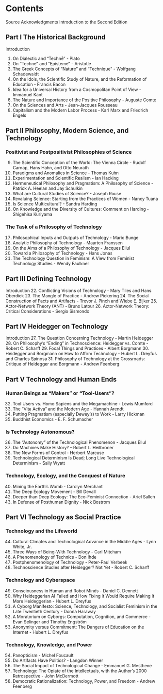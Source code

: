 # Contents

Source Acknowledgments
Introduction to the Second Edition

## Part I The Historical Background
Introduction
1. On Dialectic and “Technē” - Plato
2. On “Technē” and “Epistēmē” - Aristotle
3. The Greek Concepts of “Nature” and “Technique” - Wolfgang Schadewaldt
4. On the Idols, the Scientific Study of Nature, and the Reformation of Education - Francis Bacon
5. Idea for a Universal History from a Cosmopolitan Point of View - Immanuel Kant
6. The Nature and Importance of the Positive Philosophy - Auguste Comte
7. On the Sciences and Arts - Jean-Jacques Rousseau
8. Capitalism and the Modern Labor Process - Karl Marx and Friedrich Engels

## Part II Philosophy, Modern Science, and Technology
### Positivist and Postpositivist Philosophies of Science
9. The Scientific Conception of the World: The Vienna Circle - Rudolf Carnap, Hans Hahn, and Otto Neurath
10. Paradigms and Anomalies in Science - Thomas Kuhn
11. Experimentation and Scientific Realism - Ian Hacking
12. Hermeneutical Philosophy and Pragmatism: A Philosophy of Science - Patrick A. Heelan and Jay Schulkin
13. What are Cultural Studies of Science? - Joseph Rouse
14. Revaluing Science: Starting from the Practices of Women - Nancy Tuana
15. Is Science Multicultural? - Sandra Harding
16. On Knowledge and the Diversity of Cultures: Comment on Harding - Shigehisa Kuriyama

### The Task of a Philosophy of Technology
17. Philosophical Inputs and Outputs of Technology - Mario Bunge
18. Analytic Philosophy of Technology - Maarten Franssen
19. On the Aims of a Philosophy of Technology - Jacques Ellul
20. Toward a Philosophy of Technology - Hans Jonas
21. The Technology Question in Feminism: A View from Feminist Technology Studies - Wendy Faulkner

## Part III Defining Technology
Introduction
22. Conflicting Visions of Technology - Mary Tiles and Hans Oberdiek
23. The Mangle of Practice - Andrew Pickering
24. The Social Construction of Facts and Artifacts - Trevor J. Pinch and Wiebe E. Bijker
25. Actor-Network Theory (ANT) - Bruno Latour
26. Actor-Network Theory: Critical Considerations - Sergio Sismondo

## Part IV Heidegger on Technology
Introduction
27. The Question Concerning Technology - Martin Heidegger
28. On Philosophy’s “Ending” in Technoscience: Heidegger vs. Comte - Robert C. Scharff
29. Focal Things and Practices - Albert Borgmann
30. Heidegger and Borgmann on How to Affirm Technology - Hubert L. Dreyfus and Charles Spinosa
31. Philosophy of Technology at the Crossroads: Critique of Heidegger and Borgmann - Andrew Feenberg

## Part V Technology and Human Ends
### Human Beings as “Makers” or “Tool-Users”?
32. Tool Users vs. Homo Sapiens and the Megamachine - Lewis Mumford
33. The “Vita Activa” and the Modern Age - Hannah Arendt
34. Putting Pragmatism (especially Dewey’s) to Work - Larry Hickman
35. Buddhist Economics - E. F. Schumacher

### Is Technology Autonomous?
36. The “Autonomy” of the Technological Phenomenon - Jacques Ellul
37. Do Machines Make History? - Robert L. Heilbroner
38. The New Forms of Control - Herbert Marcuse
39. Technological Determinism Is Dead; Long Live Technological Determinism - Sally Wyatt

### Technology, Ecology, and the Conquest of Nature
40. Mining the Earth’s Womb - Carolyn Merchant
41. The Deep Ecology Movement - Bill Devall
42. Deeper than Deep Ecology: The Eco-Feminist Connection - Ariel Salleh
43. In Defense of Posthuman Dignity - Nick Bostrom

## Part VI Technology as Social Practice
### Technology and the Lifeworld
44. Cultural Climates and Technological Advance in the Middle Ages - Lynn White, Jr.
45. Three Ways of Being-With Technology - Carl Mitcham
46. A Phenomenology of Technics - Don Ihde
47. Postphenomenology of Technology - Peter-Paul Verbeek
48. Technoscience Studies after Heidegger? Not Yet - Robert C. Scharff

### Technology and Cyberspace
49. Consciousness in Human and Robot Minds - Daniel C. Dennett
50. Why Heideggerian AI Failed and How Fixing It Would Require Making It More Heideggerian - Hubert L. Dreyfus
51. A Cyborg Manifesto: Science, Technology, and Socialist Feminism in the Late Twentieth Century - Donna Haraway
52. A Moratorium on Cyborgs: Computation, Cognition, and Commerce - Evan Selinger and Timothy Engström
53. Anonymity versus Commitment: The Dangers of Education on the Internet - Hubert L. Dreyfus

### Technology, Knowledge, and Power
54. Panopticism - Michel Foucault
55. Do Artifacts Have Politics? - Langdon Winner
56. The Social Impact of Technological Change - Emmanuel G. Mesthene
57. Technology: The Opiate of the Intellectuals, with the Author’s 2000 Retrospective - John McDermott
58. Democratic Rationalization: Technology, Power, and Freedom - Andrew Feenberg